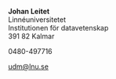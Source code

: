 **Johan Leitet**<br />
Linnéuniversitetet<br />
Institutionen för datavetenskap<br />
391 82 Kalmar

0480-497716

udm@lnu.se<br />
